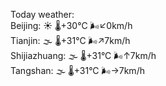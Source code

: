 Today weather:  
Beijing: ☀️ 🌡️+30°C 🌬️↙0km/h  
Tianjin: 🌫  🌡️+31°C 🌬️↗7km/h  
Shijiazhuang: 🌫  🌡️+31°C 🌬️↑7km/h  
Tangshan: 🌫  🌡️+31°C 🌬️→7km/h  
